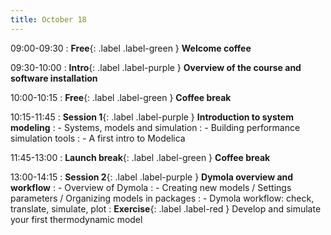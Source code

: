 ```yaml
---
title: October 18
---
```


09:00-09:30 
: **Free**{: .label .label-green } **Welcome coffee**

09:30-10:00 
: **Intro**{: .label .label-purple } **Overview of the course and software installation**

10:00-10:15 
: **Free**{: .label .label-green } **Coffee break**

10:15-11:45 
: **Session 1**{: .label .label-purple } **Introduction to system modeling**
: - Systems, models and simulation
: - Building performance simulation tools
: - A first intro to Modelica

11:45-13:00 
: **Launch break**{: .label .label-green } **Coffee break**

13:00-14:15 
: **Session 2**{: .label .label-purple } **Dymola overview and workflow**
: - Overview of Dymola
: - Creating new models / Settings parameters / Organizing models in packages
: - Dymola workflow: check, translate, simulate, plot
: **Exercise**{: .label .label-red } Develop and simulate your first thermodynamic model



